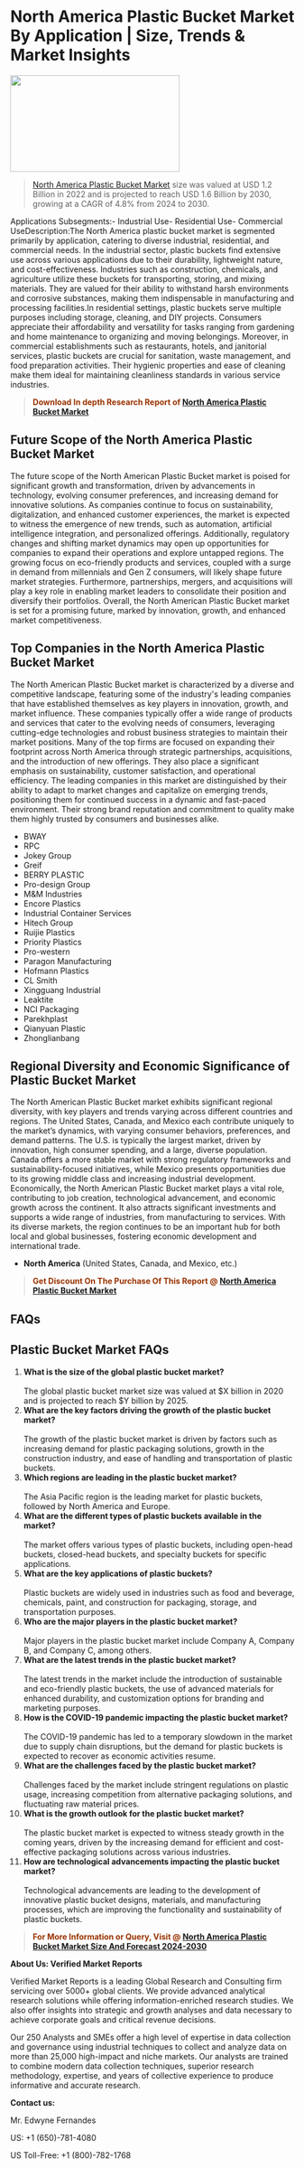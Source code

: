 <p><h1>North America Plastic Bucket Market By Application | Size, Trends & Market Insights</h1><p><img class="aligncenter size-medium wp-image-105565" src="https://ffe5etoiles.com/wp-content/uploads/2025/01/MST7-300x171.png" alt="" width="300" height="171" /></p><blockquote><p><a href="https://www.verifiedmarketreports.com/download-sample/?rid=361598&utm_source=Github-NA&utm_medium=385" target="_blank">North America Plastic Bucket Market</a> size was valued at USD 1.2 Billion in 2022 and is projected to reach USD 1.6 Billion by 2030, growing at a CAGR of 4.8% from 2024 to 2030.</p></blockquote>Applications Subsegments:- Industrial Use- Residential Use- Commercial UseDescription:The North America plastic bucket market is segmented primarily by application, catering to diverse industrial, residential, and commercial needs. In the industrial sector, plastic buckets find extensive use across various applications due to their durability, lightweight nature, and cost-effectiveness. Industries such as construction, chemicals, and agriculture utilize these buckets for transporting, storing, and mixing materials. They are valued for their ability to withstand harsh environments and corrosive substances, making them indispensable in manufacturing and processing facilities.In residential settings, plastic buckets serve multiple purposes including storage, cleaning, and DIY projects. Consumers appreciate their affordability and versatility for tasks ranging from gardening and home maintenance to organizing and moving belongings. Moreover, in commercial establishments such as restaurants, hotels, and janitorial services, plastic buckets are crucial for sanitation, waste management, and food preparation activities. Their hygienic properties and ease of cleaning make them ideal for maintaining cleanliness standards in various service industries.</p><blockquote><p><span style="color: #993300;"><strong>Download In depth Research Report of <a href="https://www.verifiedmarketreports.com/download-sample/?rid=361598&utm_source=Github-NA&utm_medium=385">North America Plastic Bucket Market</a></strong></span></p></blockquote><h2>Future Scope of the North America Plastic Bucket Market</h2><p>The future scope of the North American Plastic Bucket market is poised for significant growth and transformation, driven by advancements in technology, evolving consumer preferences, and increasing demand for innovative solutions. As companies continue to focus on sustainability, digitalization, and enhanced customer experiences, the market is expected to witness the emergence of new trends, such as automation, artificial intelligence integration, and personalized offerings. Additionally, regulatory changes and shifting market dynamics may open up opportunities for companies to expand their operations and explore untapped regions. The growing focus on eco-friendly products and services, coupled with a surge in demand from millennials and Gen Z consumers, will likely shape future market strategies. Furthermore, partnerships, mergers, and acquisitions will play a key role in enabling market leaders to consolidate their position and diversify their portfolios. Overall, the North American Plastic Bucket market is set for a promising future, marked by innovation, growth, and enhanced market competitiveness.</p><h2>Top Companies in the North America Plastic Bucket Market</h2><p>The North American Plastic Bucket market is characterized by a diverse and competitive landscape, featuring some of the industry's leading companies that have established themselves as key players in innovation, growth, and market influence. These companies typically offer a wide range of products and services that cater to the evolving needs of consumers, leveraging cutting-edge technologies and robust business strategies to maintain their market positions. Many of the top firms are focused on expanding their footprint across North America through strategic partnerships, acquisitions, and the introduction of new offerings. They also place a significant emphasis on sustainability, customer satisfaction, and operational efficiency. The leading companies in this market are distinguished by their ability to adapt to market changes and capitalize on emerging trends, positioning them for continued success in a dynamic and fast-paced environment. Their strong brand reputation and commitment to quality make them highly trusted by consumers and businesses alike.</p><p><ul><li>BWAY </li><li> RPC </li><li> Jokey Group </li><li> Greif </li><li> BERRY PLASTIC </li><li> Pro-design Group </li><li> M&M Industries </li><li> Encore Plastics </li><li> Industrial Container Services </li><li> Hitech Group </li><li> Ruijie Plastics </li><li> Priority Plastics </li><li> Pro-western </li><li> Paragon Manufacturing </li><li> Hofmann Plastics </li><li> CL Smith </li><li> Xingguang Industrial </li><li> Leaktite </li><li> NCI Packaging </li><li> Parekhplast </li><li> Qianyuan Plastic </li><li> Zhonglianbang</li></ul></p><h2>Regional Diversity and Economic Significance of Plastic Bucket Market</h2><p>The North American Plastic Bucket market exhibits significant regional diversity, with key players and trends varying across different countries and regions. The United States, Canada, and Mexico each contribute uniquely to the market’s dynamics, with varying consumer behaviors, preferences, and demand patterns. The U.S. is typically the largest market, driven by innovation, high consumer spending, and a large, diverse population. Canada offers a more stable market with strong regulatory frameworks and sustainability-focused initiatives, while Mexico presents opportunities due to its growing middle class and increasing industrial development. Economically, the North American Plastic Bucket market plays a vital role, contributing to job creation, technological advancement, and economic growth across the continent. It also attracts significant investments and supports a wide range of industries, from manufacturing to services. With its diverse markets, the region continues to be an important hub for both local and global businesses, fostering economic development and international trade.</p><ul> <li><strong>North America</strong> (United States, Canada, and Mexico, etc.)</li></ul><blockquote><p><span style="color: #993300;"><strong>Get Discount On The Purchase Of This Report @ <a href="https://www.verifiedmarketreports.com/ask-for-discount/?rid=361598&utm_source=Github-NA&utm_medium=385">North America Plastic Bucket Market</a></strong></span></p></blockquote><h2>FAQs</h2><p> <h2>Plastic Bucket Market FAQs</h1> <ol> <li><strong>What is the size of the global plastic bucket market?</div><div></strong><br> The global plastic bucket market size was valued at $X billion in 2020 and is projected to reach $Y billion by 2025.</li> <li><strong>What are the key factors driving the growth of the plastic bucket market?</div><div></strong><br> The growth of the plastic bucket market is driven by factors such as increasing demand for plastic packaging solutions, growth in the construction industry, and ease of handling and transportation of plastic buckets.</li> <li><strong>Which regions are leading in the plastic bucket market?</div><div></strong><br> The Asia Pacific region is the leading market for plastic buckets, followed by North America and Europe.</li> <li><strong>What are the different types of plastic buckets available in the market?</div><div></strong><br> The market offers various types of plastic buckets, including open-head buckets, closed-head buckets, and specialty buckets for specific applications.</li> <li><strong>What are the key applications of plastic buckets?</div><div></strong><br> Plastic buckets are widely used in industries such as food and beverage, chemicals, paint, and construction for packaging, storage, and transportation purposes.</li> <li><strong>Who are the major players in the plastic bucket market?</div><div></strong><br> Major players in the plastic bucket market include Company A, Company B, and Company C, among others.</li> <li><strong>What are the latest trends in the plastic bucket market?</div><div></strong><br> The latest trends in the market include the introduction of sustainable and eco-friendly plastic buckets, the use of advanced materials for enhanced durability, and customization options for branding and marketing purposes.</li> <li><strong>How is the COVID-19 pandemic impacting the plastic bucket market?</div><div></strong><br> The COVID-19 pandemic has led to a temporary slowdown in the market due to supply chain disruptions, but the demand for plastic buckets is expected to recover as economic activities resume.</li> <li><strong>What are the challenges faced by the plastic bucket market?</div><div></strong><br> Challenges faced by the market include stringent regulations on plastic usage, increasing competition from alternative packaging solutions, and fluctuating raw material prices.</li> <li><strong>What is the growth outlook for the plastic bucket market?</div><div></strong><br> The plastic bucket market is expected to witness steady growth in the coming years, driven by the increasing demand for efficient and cost-effective packaging solutions across various industries.</li> <li><strong>How are technological advancements impacting the plastic bucket market?</div><div></strong><br> Technological advancements are leading to the development of innovative plastic bucket designs, materials, and manufacturing processes, which are improving the functionality and sustainability of plastic buckets.</li> </ol></body></html></p><blockquote><p><span style="color: #993300;"><strong>For More Information or Query, Visit @ <a href="https://www.verifiedmarketreports.com/product/plastic-bucket-market/">North America Plastic Bucket Market Size And Forecast 2024-2030</a></strong></span></p></blockquote><p><strong>About Us: Verified Market Reports</strong></p><p>Verified Market Reports is a leading Global Research and Consulting firm servicing over 5000+ global clients. We provide advanced analytical research solutions while offering information-enriched research studies. We also offer insights into strategic and growth analyses and data necessary to achieve corporate goals and critical revenue decisions.</p><p>Our 250 Analysts and SMEs offer a high level of expertise in data collection and governance using industrial techniques to collect and analyze data on more than 25,000 high-impact and niche markets. Our analysts are trained to combine modern data collection techniques, superior research methodology, expertise, and years of collective experience to produce informative and accurate research.</p><p><strong>Contact us:</strong></p><p>Mr. Edwyne Fernandes</p><p>US: +1 (650)-781-4080</p><p>US Toll-Free: +1 (800)-782-1768</p>
